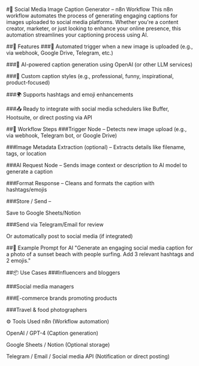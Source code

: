 #📸 Social Media Image Caption Generator – n8n Workflow
This n8n workflow automates the process of generating engaging captions for images uploaded to social media platforms. Whether you're a content creator, marketer, or just looking to enhance your online presence, this automation streamlines your captioning process using AI.

##🚀 Features
###🔁 Automated trigger when a new image is uploaded (e.g., via webhook, Google Drive, Telegram, etc.)

###🧠 AI-powered caption generation using OpenAI (or other LLM services)

###📝 Custom caption styles (e.g., professional, funny, inspirational, product-focused)

###🌍 Supports hashtags and emoji enhancements

###📤 Ready to integrate with social media schedulers like Buffer, Hootsuite, or direct posting via API

##🔧 Workflow Steps
###Trigger Node – Detects new image upload (e.g., via webhook, Telegram bot, or Google Drive)

###Image Metadata Extraction (optional) – Extracts details like filename, tags, or location

###AI Request Node – Sends image context or description to AI model to generate a caption

###Format Response – Cleans and formats the caption with hashtags/emojis

###Store / Send –

Save to Google Sheets/Notion

###Send via Telegram/Email for review

Or automatically post to social media (if integrated)

##🧠 Example Prompt for AI
"Generate an engaging social media caption for a photo of a sunset beach with people surfing. Add 3 relevant hashtags and 2 emojis."

##📦 Use Cases
###Influencers and bloggers

###Social media managers

###E-commerce brands promoting products

###Travel & food photographers

⚙️ Tools Used
n8n (Workflow automation)

OpenAI / GPT-4 (Caption generation)

Google Sheets / Notion (Optional storage)

Telegram / Email / Social media API (Notification or direct posting)

